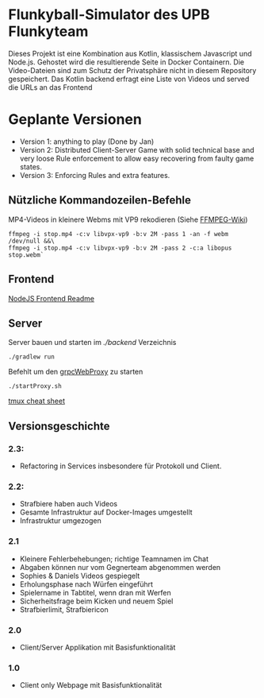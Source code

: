 # Flunkyball-Simulator des UPB Flunkyteam

Dieses Projekt ist eine Kombination aus Kotlin, klassischem Javascript und Node.js.
Gehostet wird die resultierende Seite in Docker Containern.
Die Video-Dateien sind zum Schutz der Privatsphäre nicht in diesem Repository gespeichert.
Das Kotlin backend erfragt eine Liste von Videos und served die URLs an das Frontend

# Geplante Versionen

- Version 1: anything to play (Done by Jan)
- Version 2: Distributed Client-Server Game with solid technical base and very loose Rule enforcement to allow easy recovering from faulty game states.
- Version 3: Enforcing Rules and extra features.

## Nützliche Kommandozeilen-Befehle
MP4-Videos in kleinere Webms mit VP9 rekodieren (Siehe [FFMPEG-Wiki](https://trac.ffmpeg.org/wiki/Encode/VP9#twopass))

```
ffmpeg -i stop.mp4 -c:v libvpx-vp9 -b:v 2M -pass 1 -an -f webm /dev/null &&\
ffmpeg -i stop.mp4 -c:v libvpx-vp9 -b:v 2M -pass 2 -c:a libopus stop.webm`
```

## Frontend 

[NodeJS Frontend Readme](./frontend/nodejs/README.md)

## Server

Server bauen und starten im *./backend* Verzeichnis

`./gradlew run`

Befehlt um den [grpcWebProxy](https://github.com/improbable-eng/grpc-web/tree/master/go/grpcwebproxy) zu starten

`./startProxy.sh`

[tmux cheat sheet](https://tmuxcheatsheet.com)

## Versionsgeschichte

### 2.3:
- Refactoring in Services insbesondere für Protokoll und Client.

### 2.2:
- Strafbiere haben auch Videos
- Gesamte Infrastruktur auf Docker-Images umgestellt
- Infrastruktur umgezogen
    
### 2.1

- Kleinere Fehlerbehebungen; richtige Teamnamen im Chat
- Abgaben können nur vom Gegnerteam abgenommen werden
- Sophies & Daniels Videos gespiegelt
- Erholungsphase nach Würfen eingeführt
- Spielername in Tabtitel, wenn dran mit Werfen
- Sicherheitsfrage beim Kicken und neuem Spiel
- Strafbierlimit, Strafbiericon

### 2.0

- Client/Server Applikation mit Basisfunktionalität

### 1.0

- Client only Webpage mit Basisfunktionalität

